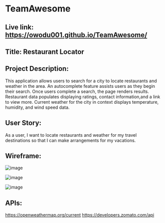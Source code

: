 # TeamAwesome

## Live link: https://owodu001.github.io/TeamAwesome/


## Title: Restaurant Locator


## Project Description:

This application allows users to search for a city to locate restaurants and weather in the area.  An autocomplete feature assists users as they begin their search.  Once users complete a search, the page renders results.  Restaurant data populates displaying ratings, contact information,and a link to view more.  Current weather for the city in context displays temperature, humidity, and wind speed data.


## User Story:

As a user, I want to locate restaurants and weather for my travel destinations so that I can make arrangements for my vacations.


## Wireframe:

![image](https://user-images.githubusercontent.com/55159065/70082492-2072d980-15d0-11ea-8360-0cd2358f2dea.png)

![image](https://user-images.githubusercontent.com/55159065/70080980-34690c00-15cd-11ea-8850-0f8c981fdcc1.png)

![image](https://user-images.githubusercontent.com/55159065/70081420-223b9d80-15ce-11ea-838b-a5bd992c536a.png)


## APIs:

https://openweathermap.org/current
https://developers.zomato.com/api
